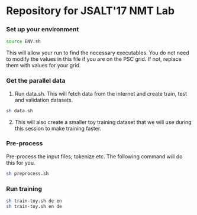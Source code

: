 # Repository for JSALT'17 NMT Lab

### Set up your environment
```bash
source ENV.sh
```
This will allow your run to find the necessary executables. You do not need to modify the values
in this file if you are on the PSC grid. If not, replace them with values for your grid.

### Get the parallel data

1. Run data.sh. This will fetch data from the internet and create train, test and validation
  datasets.
```bash
sh data.sh
```
2. This will also create a smaller toy training dataset that we will use during this session
  to make training faster.

### Pre-process
Pre-process the input files; tokenize etc. The following command will do this for you.
```bash
sh preprocess.sh
```

### Run training
```bash
sh train-toy.sh de en
sh train-toy.sh en de
```
